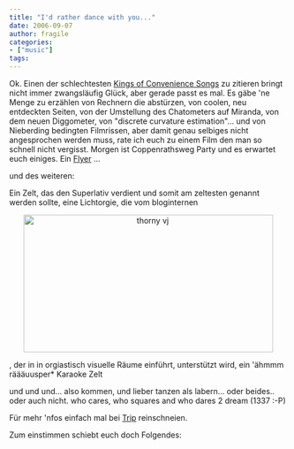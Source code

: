 ```yaml
---
title: "I'd rather dance with you..."
date: 2006-09-07
author: fragile
categories:
- ["music"]
tags:
---
```

Ok. Einen der schlechtesten <a href="http://www.youtube.com/watch?v=C9r9sQ6PHOM" target="_blank" title="i'd rather dance with you">Kings of Convenience Songs</a> zu zitieren bringt nicht immer zwangsläufig Glück, aber gerade passt es mal. Es gäbe 'ne Menge zu erzählen von Rechnern die abstürzen, von coolen, neu entdeckten Seiten, von der Umstellung des Chatometers auf Miranda, von dem neuen Diggometer, von "discrete curvature estimation"... und von Nieberding bedingten Filmrissen, aber damit genau selbiges nicht angesprochen werden muss, rate ich euch zu einem Film den man so schnell nicht vergisst. Morgen ist Coppenrathsweg Party und es erwartet euch einiges. Ein <a href="http://trip.it-webhost.de/892006-party-im-coppenrathsweg/" target="_blank" title="flyer">Flyer</a> ...

und des weiteren:

Ein Zelt, das den Superlativ verdient und somit am zeltesten genannt werden sollte, eine Lichtorgie, die vom bloginternen
<p align="center"><img src="/blog/wp-content/uploads/2006/09/blog.jpg" alt="thorny vj" id="image121" height="249" width="452" /></p>

<p align="left">, der in in orgiastisch visuelle Räume einführt, unterstützt wird, ein 'ähmmm räääuusper* Karaoke Zelt
<p align="left">und und und... also kommen, und lieber tanzen als labern... oder beides.. oder auch nicht. who cares, who squares and who dares 2 dream (1337 :-P)</p>
<p align="left">Für mehr 'nfos einfach mal bei <a href="http://trip.it-webhost.de/" title="trip mal wieder" target="_blank">Trip</a> reinschneien.</p>
<p align="left">Zum einstimmen schiebt euch doch Folgendes:</p>
<p align="left">&nbsp;</p>

<p style="text-align: center"> <object data="http://www.youtube.com/v/Fc2g6_1fnu0" style="width: 425px; height: 350px" type="application/x-shockwave-flash">
<param value="http://www.youtube.com/v/Fc2g6_1fnu0" name="movie"></param></object></p>